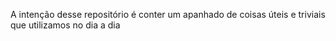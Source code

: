A intenção desse repositório é conter um apanhado de coisas úteis e triviais que utilizamos no dia a dia
